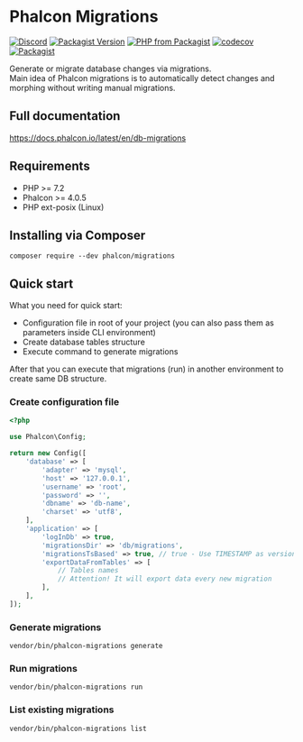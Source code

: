 # Phalcon Migrations

[![Discord](https://img.shields.io/discord/310910488152375297?label=Discord)](http://phalcon.link/discord)
[![Packagist Version](https://img.shields.io/packagist/v/phalcon/migrations)](https://packagist.org/packages/phalcon/migrations)
[![PHP from Packagist](https://img.shields.io/packagist/php-v/phalcon/migrations)]((https://packagist.org/packages/phalcon/migrations))
[![codecov](https://codecov.io/gh/phalcon/migrations/branch/master/graph/badge.svg)](https://codecov.io/gh/phalcon/migrations)
[![Packagist](https://img.shields.io/packagist/dd/phalcon/migrations)](https://packagist.org/packages/phalcon/migrations/stats)

Generate or migrate database changes via migrations.  
Main idea of Phalcon migrations is to automatically detect changes and morphing without writing manual migrations.

## Full documentation

https://docs.phalcon.io/latest/en/db-migrations

## Requirements

* PHP >= 7.2
* Phalcon >= 4.0.5
* PHP ext-posix (Linux)

## Installing via Composer

```
composer require --dev phalcon/migrations
```

## Quick start

What you need for quick start:

* Configuration file in root of your project (you can also pass them as parameters inside CLI environment)
* Create database tables structure
* Execute command to generate migrations

After that you can execute that migrations (run) in another environment to create same DB structure.

### Create configuration file

```php
<?php

use Phalcon\Config;

return new Config([
    'database' => [
        'adapter' => 'mysql',
        'host' => '127.0.0.1',
        'username' => 'root',
        'password' => '',
        'dbname' => 'db-name',
        'charset' => 'utf8',
    ],
    'application' => [
        'logInDb' => true,
        'migrationsDir' => 'db/migrations',
        'migrationsTsBased' => true, // true - Use TIMESTAMP as version name, false - use versions
        'exportDataFromTables' => [
            // Tables names
            // Attention! It will export data every new migration
        ],
    ],
]);
```

### Generate migrations

```
vendor/bin/phalcon-migrations generate
```

### Run migrations

```
vendor/bin/phalcon-migrations run
```

### List existing migrations

```
vendor/bin/phalcon-migrations list
```
